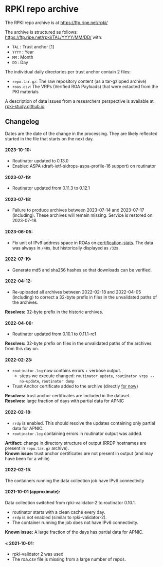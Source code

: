 # RPKI repo archive

The RPKI repo archive is at https://ftp.ripe.net/rpki/ 

The archive is structured as follows:
   https://ftp.ripe.net/rpki/TAL/YYYY/MM/DD/
with:
   * `TAL` : Trust anchor [1]
   * `YYYY` : Year
   * `MM`   : Month
   * `DD`   : Day

The individual daily directories per trust anchor contain 2 files:
   * `repo.tar.gz`: The raw repository content (as a tar-gzipped archive)
   * `roas.csv`: The VRPs (Verified ROA Payloads) that were extacted from the PKI materials


A description of data issues from a researchers perspective is available at [rpki-study.github.io](https://rpki-study.github.io/rpki-archive/)

## Changelog
Dates are the date of the change in the processing. They are likely reflected started in the file that starts on the next day.

#### 2023-10-10:

  * Routinator updated to 0.13.0
  * Enabled ASPA (draft-ietf-sidrops-aspa-profile-16 support) on routinator

#### 2023-07-19:

  * Routinator updated from 0.11.3 to 0.12.1

#### 2023-07-18:

  * Failure to produce archives between 2023-07-14 and 2023-07-17 (including). These archives will remain missing. Service is restored on 2023-07-18.

#### 2023-06-05:

  * Fix unit of IPv6 address space in ROAs on [certification-stats]. The data
    was always in `/48`s, but historically displayed as `/32`s.

#### 2022-07-19:

  * Generate md5 and sha256 hashes so that downloads can be verified.

#### 2022-04-12:

  * Re-uploaded all archives between 2022-02-18 and 2022-04-05 (including) to correct a 32-byte prefix in files in the unvalidated paths of the archives.

**Resolves:** 32-byte prefix in the historic archives.

#### 2022-04-06:

  * Routinator updated from 0.10.1 to 0.11.1-rc1

**Resolves:** 32-byte prefix on files in the unvalidated paths of the archives from this day on.

#### 2022-02-23:
  * `routinator.log` now contains errors + verbose output.
    * steps we execute changed: `routinator update`, `routinator vrps --no-update`, `routinator dump`
  * Trust Anchor certificate added to the archive (directly [for now](https://github.com/NLnetLabs/routinator/issues/722))

**Resolves:** trust anchor certificates are included in the dataset.  
**Resolves:** large fraction of days with partial data for APNIC

#### 2022-02-18:
  * `rrdp` is enabled. This should resolve the updates containing only partial data for APNIC.
  * `routinator.log` containing errors in routinator output was added.

**Artifact:** change in directory structure of output (RRDP hostnames are present in `repo.tar.gz` archive).  
**Known issue:** trust anchor certificates are not present in output (and may have been for a while)

#### 2022-02-15:
The containers running the data collection job have IPv6 connectivity

#### 2021-10-01 (approximate):

Data collection switched from rpki-validator-2 to routinator 0.10.1.

  * routinator starts with a clean cache every day.
  * `rrdp` is not enabled (similar to rpki-validator-2).
  * The container running the job does not have IPv6 connectivity.

**Known issue:** A large fraction of the days has partial data for APNIC.

#### < 2021-10-01:

  * rpki-validator 2 was used
  * The roa.csv file is missing from a large number of repos.

[certification-stats]: https://certification-stats.ripe.net/
